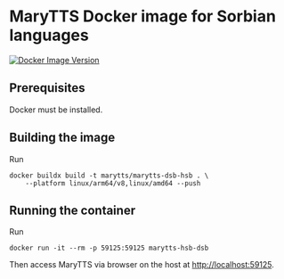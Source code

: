 # MaryTTS Docker image for Sorbian languages

[![Docker Image Version](https://img.shields.io/docker/v/marytts/marytts-dsb-hsb)](https://hub.docker.com/r/marytts/marytts-dsb-hsb)

## Prerequisites

Docker must be installed.

## Building the image

Run

    docker buildx build -t marytts/marytts-dsb-hsb . \
        --platform linux/arm64/v8,linux/amd64 --push

## Running the container

Run

    docker run -it --rm -p 59125:59125 marytts-hsb-dsb

Then access MaryTTS via browser on the host at <http://localhost:59125>.
